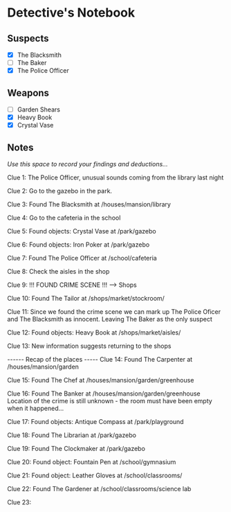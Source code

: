 # Detective's Notebook

## Suspects
- [X] The Blacksmith
- [ ] The Baker
- [X] The Police Officer

## Weapons
- [ ] Garden Shears
- [X] Heavy Book
- [X] Crystal Vase

## Notes
*Use this space to record your findings and deductions...*

Clue 1: The Police Officer, unusual sounds coming from the library last night 

Clue 2: Go to the gazebo in the park. 

Clue 3: Found The Blacksmith at /houses/mansion/library

Clue 4: Go to the cafeteria in the school 

Clue 5: Found objects: Crystal Vase at /park/gazebo

Clue 6: Found objects: Iron Poker at /park/gazebo

Clue 7: Found The Police Officer at /school/cafeteria 

Clue 8: Check the aisles in the shop

Clue 9: !!! FOUND CRIME SCENE !!! --> Shops 

Clue 10: Found The Tailor at /shops/market/stockroom/

Clue 11: Since we found the crime scene we can mark up 
The Police Oficer and The Blacksmith as innocent.
Leaving The Baker as the only suspect

Clue 12: Found objects: Heavy Book at /shops/market/aisles/ 

Clue 13: New information suggests returning to the shops

------ Recap of the places -----
Clue 14: Found The Carpenter at /houses/mansion/garden

Clue 15: Found The Chef at /houses/mansion/garden/greenhouse

Clue 16: Found The Banker at /houses/mansion/garden/greenhouse
Location of the crime is still unknown - the room must have been empty when it happened...

Clue 17: Found objects: Antique Compass at /park/playground

Clue 18: Found The Librarian at /park/gazebo

Clue 19: Found The Clockmaker at /park/gazebo

Clue 20: Found object: Fountain Pen at /school/gymnasium

Clue 21: Found object: Leather Gloves at /school/classrooms/

Clue 22: Found The Gardener at /school/classrooms/science lab

Clue 23: 
